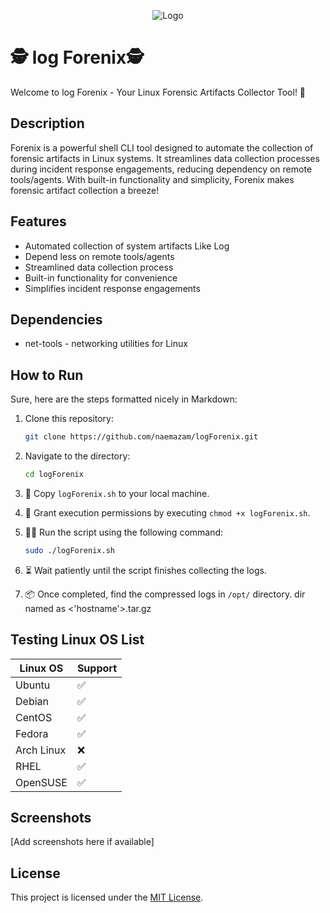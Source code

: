 <p align="center">
  <img src="logo.png" alt="Logo">
</p>

# 🕵️ log Forenix🕵️

Welcome to log Forenix - Your Linux Forensic Artifacts Collector Tool! 🚀

## Description

Forenix is a powerful shell CLI tool designed to automate the collection of forensic artifacts in Linux systems. It streamlines data collection processes during incident response engagements, reducing dependency on remote tools/agents. With built-in functionality and simplicity, Forenix makes forensic artifact collection a breeze!

## Features

- Automated collection of system artifacts Like Log
- Depend less on remote tools/agents
- Streamlined data collection process
- Built-in functionality for convenience
- Simplifies incident response engagements

## Dependencies

- net-tools - networking utilities for Linux

## How to Run

Sure, here are the steps formatted nicely in Markdown:

1. Clone this repository:
   ```bash
   git clone https://github.com/naemazam/logForenix.git
   ```

2. Navigate to the directory:
   ```bash
   cd logForenix
   ```

3. 📝 Copy `logForenix.sh` to your local machine.

4. 🔑 Grant execution permissions by executing `chmod +x logForenix.sh`.

5. 🏃‍♂️ Run the script using the following command:
   ```bash
   sudo ./logForenix.sh
   ```

6. ⏳ Wait patiently until the script finishes collecting the logs.

7. 📦 Once completed, find the compressed logs in `/opt/` directory. dir named as <'hostname'>.tar.gz



## Testing Linux OS List

| Linux OS      | Support |
|---------------|---------|
| Ubuntu        | ✅      |
| Debian        | ✅      |
| CentOS        | ✅      |
| Fedora        | ✅      |
| Arch Linux    | ❌      |
| RHEL          | ✅      |
| OpenSUSE      | ✅      |

## Screenshots

[Add screenshots here if available]

## License

This project is licensed under the [MIT License](LICENSE).
